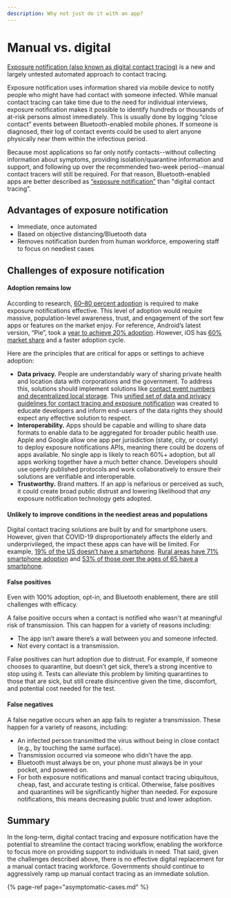 ```yaml
---
description: Why not just do it with an app?
---
```


# Manual vs. digital

[Exposure notification \(also known as digital contact tracing\)](%20https://medium.com/u-s-digital-response/understanding-digital-contact-tracing-limitations-implications-and-recommendations-fb54d23f586c) is a new and largely untested automated approach to contact tracing. 

Exposure notification uses information shared via mobile device to notify people who might have had contact with someone infected. While manual contact tracing can take time due to the need for individual interviews, exposure notification makes it possible to identify hundreds or thousands of at-risk persons almost immediately. This is usually done by logging “close contact” events between Bluetooth-enabled mobile phones. If someone is diagnosed, their log of contact events could be used to alert anyone physically near them within the infectious period. 

Because most applications so far only notify contacts--without collecting information about symptoms, providing isolation/quarantine information and support, and following up over the recommended two-week period--manual contact tracers will still be required. For that reason, Bluetooth-enabled apps are better described as [“exposure notification”](https://harper.blog/2020/04/22/digital-contact-tracing-and-alerting-vs-exposure-alerting/) than "digital contact tracing".

## Advantages of exposure notification

* Immediate, once automated
* Based on objective distancing/Bluetooth data
* Removes notification burden from human workforce, empowering staff to focus on neediest cases

## Challenges of exposure notification

#### Adoption remains low

According to research, [60–80 percent adoption](https://ethics.harvard.edu/files/center-for-ethics/files/white_paper_5_outpacing_the_virus_final.pdf) is required to make exposure notifications effective. This level of adoption would require massive, population-level awareness, trust, and engagement of the sort few apps or features on the market enjoy. For reference, Android’s latest version, “Pie”, took a [year to achieve 20% adoption](https://venturebeat.com/2019/10/23/android-pie-passes-20-adoption-after-12-months/). However, iOS has [60% market share](https://gs.statcounter.com/os-market-share/mobile/united-states-of-america) and a faster adoption cycle.

Here are the principles that are critical for apps or settings to achieve adoption:

* **Data privacy.** People are understandably wary of sharing private health and location data with corporations and the government. To address this, solutions should implement solutions like [contact event numbers and decentralized local storage](https://tcn-coalition.org/). This [unified set of data and privacy guidelines for contact tracing and exposure notification](https://contacttracingrights.org/) was created to educate developers and inform end-users of the data rights they should expect any effective solution to respect.
* **Interoperability.** Apps should be capable and willing to share data formats to enable data to be aggregated for broader public health use. Apple and Google allow one app per jurisdiction \(state, city, or county\) to deploy exposure notifications APIs, meaning there could be dozens of apps available. No single app is likely to reach 60%+ adoption, but all apps working together have a much better chance. Developers should use openly published protocols and work collaboratively to ensure their solutions are verifiable and interoperable. 
* **Trustworthy.** Brand matters. If an app is nefarious or perceived as such, it could create broad public distrust and lowering likelihood that _any_ exposure notification technology gets adopted.

#### Unlikely to improve conditions in the neediest areas and populations

Digital contact tracing solutions are built by and for smartphone users. However, given that COVID-19 disproportionately affects the elderly and underprivileged, the impact these apps can have will be limited. For example, [19% of the US doesn’t have a smartphone](https://www.pewresearch.org/internet/fact-sheet/mobile/). [Rural areas have 71% smartphone adoption](https://www.pewresearch.org/internet/fact-sheet/mobile/) and [53% of those over the ages of 65 have a smartphone](https://www.pewresearch.org/internet/fact-sheet/mobile/). 

#### False positives

Even with 100% adoption, opt-in, and Bluetooth enablement, there are still challenges with efficacy.

A false positive occurs when a contact is notified who wasn't at meaningful risk of transmission. This can happen for a variety of reasons including:

* The app isn’t aware there’s a wall between you and someone infected.
* Not every contact is a transmission.

False positives can hurt adoption due to distrust. For example, if someone chooses to quarantine, but doesn’t get sick, there’s a strong incentive to stop using it. Tests can alleviate this problem by limiting quarantines to those that are sick, but still create disincentive given the time, discomfort, and potential cost needed for the test.

#### False negatives

A false negative occurs when an app fails to register a transmission. These happen for a variety of reasons, including:

* An infected person transmitted the virus without being in close contact \(e.g., by touching the same surface\). 
* Transmission occurred via someone who didn't have the app.
* Bluetooth must always be on, your phone must always be in your pocket, and powered on.
* For both exposure notifications and manual contact tracing ubiquitous, cheap, fast, and accurate testing is critical. Otherwise, false positives and quarantines will be significantly higher than needed. For exposure notifications, this means decreasing public trust and lower adoption.

## Summary

In the long-term, digital contact tracing and exposure notification have the potential to streamline the contact tracing workflow, enabling the workforce to focus more on providing support to individuals in need. That said, given the challenges described above, there is no effective digital replacement for a manual contact tracing workforce. Governments should continue to aggressively ramp up manual contact tracing as an immediate solution.

{% page-ref page="asymptomatic-cases.md" %}

